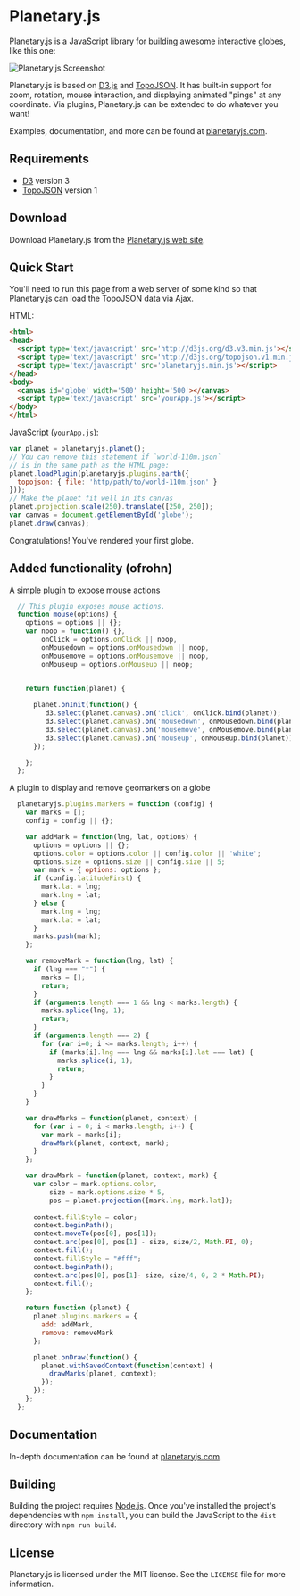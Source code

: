 Planetary.js
============

Planetary.js is a JavaScript library for building awesome interactive globes, like this one:

![Planetary.js Screenshot](screenshot.png)

Planetary.js is based on [D3.js](http://d3js.org/) and [TopoJSON](https://github.com/mbostock/topojson). It has built-in support for zoom, rotation, mouse interaction, and displaying animated "pings" at any coordinate. Via plugins, Planetary.js can be extended to do whatever you want!

Examples, documentation, and more can be found at [planetaryjs.com](http://planetaryjs.com/).

Requirements
------------

* [D3](http://d3js.org/) version 3
* [TopoJSON](https://github.com/mbostock/topojson) version 1

Download
--------

Download Planetary.js from the [Planetary.js web site](http://planetaryjs.com/download/).

Quick Start
-----------

You'll need to run this page from a web server of some kind so that Planetary.js can load the TopoJSON data via Ajax.

HTML:

```html
<html>
<head>
  <script type='text/javascript' src='http://d3js.org/d3.v3.min.js'></script>
  <script type='text/javascript' src='http://d3js.org/topojson.v1.min.js'></script>
  <script type='text/javascript' src='planetaryjs.min.js'></script>
</head>
<body>
  <canvas id='globe' width='500' height='500'></canvas>
  <script type='text/javascript' src='yourApp.js'></script>
</body>
</html>
```

JavaScript (`yourApp.js`):

```javascript
var planet = planetaryjs.planet();
// You can remove this statement if `world-110m.json`
// is in the same path as the HTML page:
planet.loadPlugin(planetaryjs.plugins.earth({
  topojson: { file: 'http/path/to/world-110m.json' }
}));
// Make the planet fit well in its canvas
planet.projection.scale(250).translate([250, 250]);
var canvas = document.getElementById('globe');
planet.draw(canvas);
```

Congratulations! You've rendered your first globe.

Added functionality (ofrohn)
-------------------

A simple plugin to expose mouse actions  

```js
  // This plugin exposes mouse actions.
  function mouse(options) {
    options = options || {};
    var noop = function() {},
        onClick = options.onClick || noop,
        onMousedown = options.onMousedown || noop,
        onMousemove = options.onMousemove || noop,
        onMouseup = options.onMouseup || noop;


    return function(planet) {
   
      planet.onInit(function() {
         d3.select(planet.canvas).on('click', onClick.bind(planet));
         d3.select(planet.canvas).on('mousedown', onMousedown.bind(planet));
         d3.select(planet.canvas).on('mousemove', onMousemove.bind(planet));
         d3.select(planet.canvas).on('mouseup', onMouseup.bind(planet));
      });

    };
  };
```

A plugin to display and remove geomarkers on a globe

```js
  planetaryjs.plugins.markers = function (config) {
    var marks = [];
    config = config || {};

    var addMark = function(lng, lat, options) {
      options = options || {};
      options.color = options.color || config.color || 'white';
      options.size = options.size || config.size || 5;
      var mark = { options: options };
      if (config.latitudeFirst) {
        mark.lat = lng;
        mark.lng = lat;
      } else {
        mark.lng = lng;
        mark.lat = lat;
      }
      marks.push(mark);
    };

    var removeMark = function(lng, lat) {
      if (lng === "*") {
        marks = [];
        return;
      }    
      if (arguments.length === 1 && lng < marks.length) {
        marks.splice(lng, 1);
        return;
      }
      if (arguments.length === 2) {
        for (var i=0; i <= marks.length; i++) {
          if (marks[i].lng === lng && marks[i].lat === lat) {
            marks.splice(i, 1);
            return;  
          }
        }
      }
    }

    var drawMarks = function(planet, context) {
      for (var i = 0; i < marks.length; i++) {
        var mark = marks[i];
        drawMark(planet, context, mark);
      }
    };

    var drawMark = function(planet, context, mark) {
      var color = mark.options.color,
          size = mark.options.size * 5,
          pos = planet.projection([mark.lng, mark.lat]);
          
      context.fillStyle = color;
      context.beginPath();
      context.moveTo(pos[0], pos[1]);
      context.arc(pos[0], pos[1] - size, size/2, Math.PI, 0);
      context.fill();
      context.fillStyle = "#fff";
      context.beginPath();
      context.arc(pos[0], pos[1]- size, size/4, 0, 2 * Math.PI);
      context.fill();
    };

    return function (planet) {
      planet.plugins.markers = {
        add: addMark,
        remove: removeMark
      };

      planet.onDraw(function() {
        planet.withSavedContext(function(context) {
          drawMarks(planet, context);
        });
      });
    };
  };
```

Documentation
-------------

In-depth documentation can be found at [planetaryjs.com](http://planetaryjs.com).

Building
--------

Building the project requires [Node.js](http://nodejs.org/). Once you've installed the project's dependencies with `npm install`, you can build the JavaScript to the `dist` directory with `npm run build`.

License
-------

Planetary.js is licensed under the MIT license. See the `LICENSE` file for more information.
